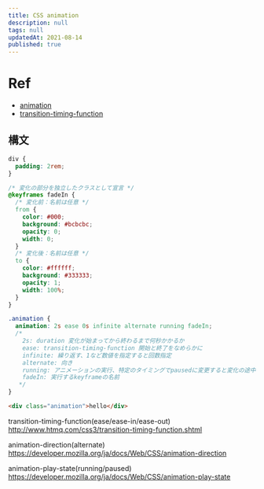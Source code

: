 ```yaml
---
title: CSS animation
description: null
tags: null
updatedAt: 2021-08-14
published: true
---
```


# Ref

- [animation](https://developer.mozilla.org/ja/docs/Web/CSS/animation)
- [transition-timing-function](http://www.htmq.com/css3/transition-timing-function.shtml)

## 構文

```css
div {
  padding: 2rem;
}

/* 変化の部分を独立したクラスとして宣言 */
@keyframes fadeIn {
  /* 変化前：名前は任意 */
  from {
    color: #000;
    background: #bcbcbc;
    opacity: 0;
    width: 0;
  }
  /* 変化後：名前は任意 */
  to {
    color: #ffffff;
    background: #333333;
    opacity: 1;
    width: 100%;
  }
}

.animation {
  animation: 2s ease 0s infinite alternate running fadeIn;
  /* 
    2s: duration 変化が始まってから終わるまで何秒かかるか
    ease: transition-timing-function 開始と終了をなめらかに
    infinite: 繰り返す、1など数値を指定すると回数指定
    alternate: 向き
    running: アニメーションの実行、特定のタイミングでpausedに変更すると変化の途中段階でレンダリングが止まる
    fadeIn: 実行するkeyframeの名前
   */
}
```

```html
<div class="animation">hello</div>
```

transition-timing-function(ease/ease-in/ease-out)
http://www.htmq.com/css3/transition-timing-function.shtml

animation-direction(alternate)
https://developer.mozilla.org/ja/docs/Web/CSS/animation-direction

animation-play-state(running/paused)
https://developer.mozilla.org/ja/docs/Web/CSS/animation-play-state
